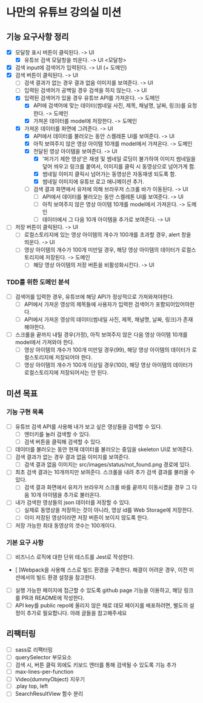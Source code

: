 # 나만의 유튜브 강의실 미션

## 기능 요구사항 정리

- [x] 모달창 표시 버튼이 클릭된다. -> UI
  - [x] 유튜브 검색 모달창을 띄운다. -> UI
<모달창>
- [x] 검색 input에 검색어가 입력된다. -> UI (+ 도메인)
- [x] 검색 버튼이 클릭된다. -> UI
  - [ ] 검색 결과가 없는 경우 결과 없음 이미지를 보여준다. -> UI
  - [ ] 입력된 검색어가 공백일 경우 검색을 하지 않는다. -> UI
  - [x] 입력된 검색어가 있을 경우 유튜브 API를 가져온다. -> 도메인 
    - [x] API에 검색어에 맞는 데이터(썸네일 사진, 제목, 채널명, 날짜, 링크)를 요청한다. -> 도메인
    - [x] 가져온 데이터를 model에 저장한다. -> 도메인
  - [x] 가져온 데이터를 화면에 그려준다. -> UI
    - [x] API에서 데이터를 불러오는 동안 스켈레톤 UI를 보여준다. -> UI
    - [x] 아직 보여주지 않은 영상 아이템 10개를 model에서 가져온다. -> 도메인
    - [x] 전달된 영상 아이템을 보여준다. -> UI
      - [x] '퍼가기 제한 영상'은 재생 및 썸네일 로딩이 불가하여 이미지 썸네일을 덮어 씌우고 링크를 붙여서, 이미지를 클릭 시 동영상으로 넘어가게 함. 
      - [x] 썸네일 이미지 클릭시 넘어가는 동영상은 자동재생 되도록 함.
      - [x] 썸네일 이미지에 유튜브 로고 애니메이션 추가.
    - [ ] 검색 결과 화면에서 유저에 의해 브라우저 스크롤 바가 이동된다. -> UI
      - [ ] API에서 데이터를 불러오는 동안 스켈레톤 UI를 보여준다. -> UI
      - [ ] 아직 보여주지 않은 영상 아이템 10개를 model에서 가져온다. -> 도메인
      - [ ] 데이터에서 그 다음 10개 아이템을 추가로 보여준다. -> UI
- [ ] 저장 버튼이 클릭된다. -> UI
  - [ ] 로컬스토리지에 있는 영상 아이템의 개수가 100개를 초과할 경우, alert 창을 띄운다. -> UI
  - [ ] 영상 아이템의 개수가 100개 미만일 경우, 해당 영상 아이템의 데이터가 로컬스토리지에 저장된다. -> 도메인
    - [ ] 해당 영상 아이템의 저장 버튼을 비활성화시킨다. -> UI

### TDD를 위한 도메인 분석

- [ ] 검색어를 입력한 경우, 유튜브에 해당 API가 정상적으로 가져와져야한다.
  - [ ] API에서 가져온 영상의 제목들에 사용자가 입력한 검색어가 포함되어있어야한다.
  - [ ] API에서 가져온 영상의 데이터(썸네일 사진, 제목, 채널명, 날짜, 링크)가 존재해야한다.
- [ ] 스크롤을 끝까지 내릴 경우(가정), 아직 보여주지 않은 다음 영상 아이템 10개를 model에서 가져와야 한다.
  - [ ] 영상 아이템의 개수가 100개 미만일 경우(99), 해당 영상 아이템의 데이터가 로컬스토리지에 저장되어야 한다.
  - [ ] 영상 아이템의 개수가 100개 이상일 경우(100), 해당 영상 아이템의 데이터가 로컬스토리지에 저장되어서는 안 된다.

## 미션 목표

### 기능 구현 목록 

- [ ] 유튜브 검색 API를 사용해 내가 보고 싶은 영상들을 검색할 수 있다.
  - [ ] 엔터키를 눌러 검색할 수 있다.
  - [ ] 검색 버튼을 클릭해 검색할 수 있다.
- [ ] 데이터를 불러오는 동안 현재 데이터를 불러오는 중임을 skeleton UI로 보여준다.
- [ ] 검색 결과가 없는 경우 결과 없음 이미지를 보여준다.
  - [ ] 검색 결과 없음 이미지는 src/images/status/not_found.png 경로에 있다.
- [ ] 최초 검색 결과는 10개까지만 보여준다. 스크롤을 내려 추가 검색 결과를 불러올 수 있다.
  - [ ] 검색 결과 화면에서 유저가 브라우저 스크롤 바를 끝까지 이동시켰을 경우 그 다음 10개 아이템을 추가로 불러온다.
- [ ] 내가 검색한 영상들의 json 데이터를 저장할 수 있다.
  - [ ] 실제로 동영상을 저장하는 것이 아니라, 영상 id를 Web Storage에 저장한다.
  - [ ] 이미 저장된 영상이라면 저장 버튼이 보이지 않도록 한다.
- [ ] 저장 가능한 최대 동영상의 갯수는 100개이다.

### 기본 요구 사항 
- [ ] 비즈니스 로직에 대한 단위 테스트를 Jest로 작성한다.
- [ ]Webpack을 사용해 스스로 빌드 환경을 구축한다. 해결이 어려운 경우, 이전 미션에서의 빌드 환경 설정을 참고한다.
- [ ] 실행 가능한 페이지에 접근할 수 있도록 github page 기능을 이용하고, 해당 링크를 PR과 README에 작성한다.
- [ ] API key를 public repo에 올리지 않은 채로 데모 페이지를 배포하려면, 별도의 설정이 추가로 필요합니다. 아래 글들을 참고해주세요

## 리팩터링
- [ ] sass로 리팩터링 
- [ ] querySelector 부모요소
- [ ] 검색 시, 버튼 클릭 외에도 키보드 엔터를 통해 검색될 수 있도록 기능 추가 
- [ ] max-lines-per-function
- [ ] Video(dummyObject) 지우기
- [ ] .play top, left
- [ ] SearchResultView 함수 분리 